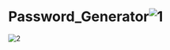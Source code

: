 # Password_Generator![1](https://github.com/abouzarijaz89/Password_Generator/assets/126200219/a5d53b0d-0a46-49ed-95a1-6cafa91cdb20)
![2](https://github.com/abouzarijaz89/Password_Generator/assets/126200219/b20eb78a-44a8-4b41-ad51-ed9d1a379220)

